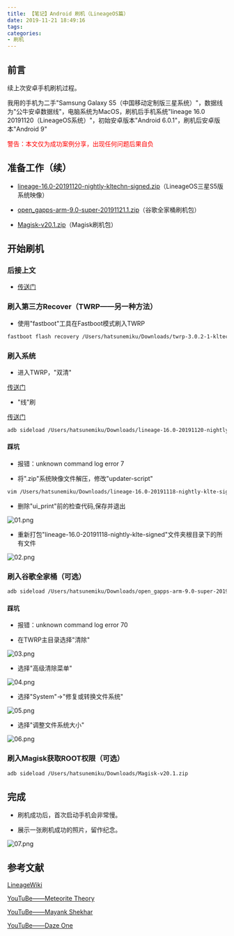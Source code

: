 ```yaml
---
title: 【笔记】Android 刷机（LineageOS篇）
date: 2019-11-21 18:49:16
tags:
categories:
- 刷机
---
```


## 前言

续上次安卓手机刷机过程。

我用的手机为二手"Samsung Galaxy S5（中国移动定制版三星系统）"，数据线为"公牛安卓数据线"，电脑系统为MacOS，刷机后手机系统"lineage 16.0 20191120（LineageOS系统）"，初始安卓版本"Android 6.0.1"，刷机后安卓版本"Android 9"

<!-- more -->

<font color="red">警告：本文仅为成功案例分享，出现任何问题后果自负</font>

## 准备工作（续）

- [lineage-16.0-20191120-nightly-kltechn-signed.zip](https://download.lineageos.org/kltechn)（LineageOS三星S5版系统映像）

- [open_gapps-arm-9.0-super-20191121.1.zip](https://opengapps.org/?api=9.0&variant=nano)（谷歌全家桶刷机包）

- [Magisk-v20.1.zip](https://github.com/topjohnwu/Magisk/releases)（Magisk刷机包）

## 开始刷机

### 后接上文

- [传送门](https://feiju12138.github.io/2019/11/20/Android-刷机_1/)

### 刷入第三方Recover（TWRP——另一种方法）

- 使用"fastboot"工具在Fastboot模式刷入TWRP

``` bash
fastboot flash recovery /Users/hatsunemiku/Downloads/twrp-3.0.2-1-kltechn.img.tar
```

### 刷入系统

- 进入TWRP，"双清"

[传送门](https://feiju12138.github.io/2019/11/20/Android-刷机_1/#“双清”)

- "线"刷

[传送门](https://feiju12138.github.io/2019/11/20/Android-刷机_1/#“线”刷)

``` bash
adb sideload /Users/hatsunemiku/Downloads/lineage-16.0-20191120-nightly-kltechn-signed.zip
```

#### 踩坑

- 报错：unknown command log error 7

- 将".zip"系统映像文件解压，修改"updater-script"

``` bash
vim /Users/hatsunemiku/Downloads/lineage-16.0-20191118-nightly-klte-signed/META-INF/com/google/android/updater-script
```

- 删除"ui_print"前的检查代码,保存并退出

![01.png](/images/20191121184916/01.png)

- 重新打包"lineage-16.0-20191118-nightly-klte-signed"文件夹根目录下的所有文件

![02.png](/images/20191121184916/02.png)

### 刷入谷歌全家桶（可选）

``` bash
adb sideload /Users/hatsunemiku/Downloads/open_gapps-arm-9.0-super-20191121.1.zip
```

#### 踩坑

- 报错：unknown command log error 70

- 在TWRP主目录选择"清除"

![03.png](/images/20191121184916/03.png)

- 选择"高级清除菜单"

![04.png](/images/20191121184916/04.png)

- 选择"System"->"修复或转换文件系统"

![05.png](/images/20191121184916/05.png)

- 选择"调整文件系统大小"

![06.png](/images/20191121184916/06.png)

### 刷入Magisk获取ROOT权限（可选）

``` bash
adb sideload /Users/hatsunemiku/Downloads/Magisk-v20.1.zip
```

## 完成

- 刷机成功后，首次启动手机会非常慢。

- 展示一张刷机成功的照片，留作纪念。

![07.png](/images/20191121184916/07.png)

## 参考文献

[LineageWiki](https://wiki.lineageos.org/devices/klte)

[YouTuBe——Meteorite Theory](https://www.youtube.com/watch?v=Q6F1AlWRIs0)

[YouTuBe——Mayank Shekhar](https://www.youtube.com/watch?v=h5Kp_jybnjQ)

[YouTuBe——Daze One](https://www.youtube.com/watch?v=E9rvOJemsAc)

